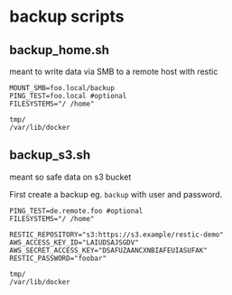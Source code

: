 # backup scripts


## backup_home.sh
meant to write data via SMB to a remote host with restic

```/home/$USER/.config/backup/environment:
MOUNT_SMB=foo.local/backup
PING_TEST=foo.local #optional
FILESYSTEMS="/ /home"
```

```/home/${USER}/.config/backup/excludes
tmp/
/var/lib/docker
```


## backup_s3.sh
meant so safe data on s3 bucket

First create a backup eg. `backup` with user and password.

```/home/$USER/.config/backup/environment:
PING_TEST=de.remote.foo #optional
FILESYSTEMS="/ /home"

RESTIC_REPOSITORY="s3:https://s3.example/restic-demo"
AWS_ACCESS_KEY_ID="LAIUDSAJSGDV"
AWS_SECRET_ACCESS_KEY="DSAFUZAANCXNBIAFEUIASUFAK"
RESTIC_PASSWORD="foobar"
```

```/home/${USER}/.config/backup/excludes
tmp/
/var/lib/docker
```
